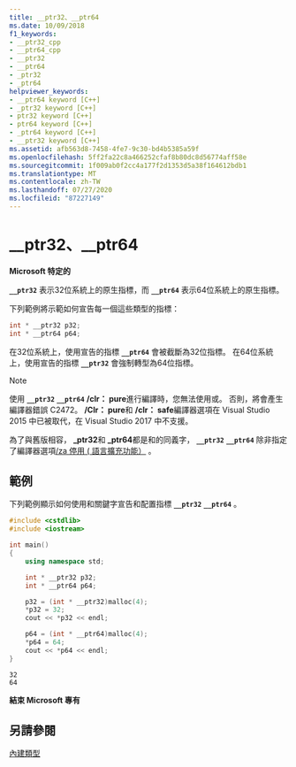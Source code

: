 ```yaml
---
title: __ptr32、__ptr64
ms.date: 10/09/2018
f1_keywords:
- __ptr32_cpp
- __ptr64_cpp
- __ptr32
- __ptr64
- _ptr32
- _ptr64
helpviewer_keywords:
- __ptr64 keyword [C++]
- _ptr32 keyword [C++]
- ptr32 keyword [C++]
- ptr64 keyword [C++]
- _ptr64 keyword [C++]
- __ptr32 keyword [C++]
ms.assetid: afb563d8-7458-4fe7-9c30-bd4b5385a59f
ms.openlocfilehash: 5ff2fa22c8a466252cfaf8b80dc8d56774aff58e
ms.sourcegitcommit: 1f009ab0f2cc4a177f2d1353d5a38f164612bdb1
ms.translationtype: MT
ms.contentlocale: zh-TW
ms.lasthandoff: 07/27/2020
ms.locfileid: "87227149"
---
```

# <a name="__ptr32-__ptr64"></a>__ptr32、__ptr64

**Microsoft 特定的**

**`__ptr32`** 表示32位系統上的原生指標，而 **`__ptr64`** 表示64位系統上的原生指標。

下列範例將示範如何宣告每一個這些類型的指標：

```cpp
int * __ptr32 p32;
int * __ptr64 p64;
```

在32位系統上，使用宣告的指標 **`__ptr64`** 會被截斷為32位指標。 在64位系統上，使用宣告的指標 **`__ptr32`** 會強制轉型為64位指標。

> [!NOTE]
> 使用 **`__ptr32`** **`__ptr64`** **/clr： pure**進行編譯時，您無法使用或。 否則，將會產生編譯器錯誤 C2472。 **/Clr： pure**和 **/clr： safe**編譯器選項在 Visual Studio 2015 中已被取代，在 Visual Studio 2017 中不支援。

為了與舊版相容， **_ptr32**和 **_ptr64**都是和的同義字， **`__ptr32`** **`__ptr64`** 除非指定了編譯器選項[/za 停用 \( 語言擴充功能）](../build/reference/za-ze-disable-language-extensions.md) 。

## <a name="example"></a>範例

下列範例顯示如何使用和關鍵字宣告和配置指標 **`__ptr32`** **`__ptr64`** 。

```cpp
#include <cstdlib>
#include <iostream>

int main()
{
    using namespace std;

    int * __ptr32 p32;
    int * __ptr64 p64;

    p32 = (int * __ptr32)malloc(4);
    *p32 = 32;
    cout << *p32 << endl;

    p64 = (int * __ptr64)malloc(4);
    *p64 = 64;
    cout << *p64 << endl;
}
```

```Output
32
64
```

**結束 Microsoft 專有**

## <a name="see-also"></a>另請參閱

[內建類型](../cpp/fundamental-types-cpp.md)
